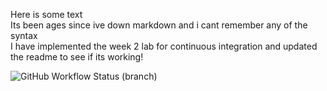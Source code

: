 Here is some text  
Its been ages since ive down markdown and i cant remember any of the syntax  
I have implemented the week 2 lab for continuous integration and updated the readme to see if its working!  

![GitHub Workflow Status (branch)](https://img.shields.io/github/actions/workflow/status/KirstenMc88/sem/main.yml?branch=master)

